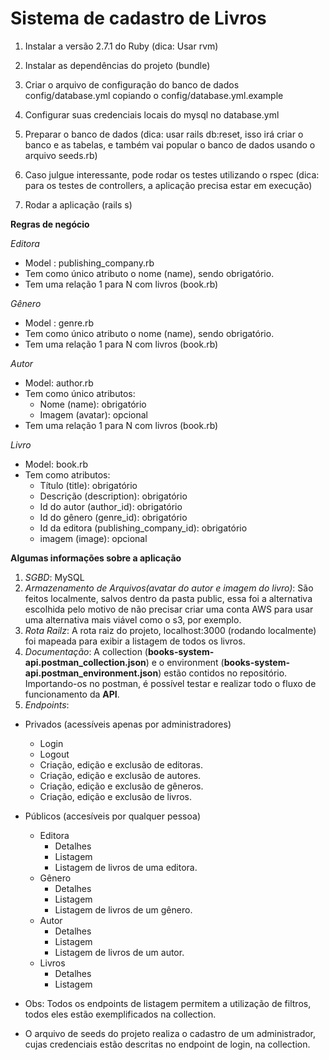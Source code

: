 # **Sistema de cadastro de Livros**

1. Instalar a versão 2.7.1 do Ruby (dica: Usar rvm)

2. Instalar as dependências do projeto (bundle)

3. Criar o arquivo de configuração do banco de dados config/database.yml copiando o config/database.yml.example

4. Configurar suas credenciais locais do mysql no database.yml

5. Preparar o banco de dados (dica: usar rails db:reset, isso irá criar o banco e as tabelas, e também vai popular o banco de dados usando o arquivo seeds.rb)

6. Caso julgue interessante, pode rodar os testes utilizando o rspec (dica: para os testes de controllers, a aplicação precisa estar em execução)

7. Rodar a aplicação (rails s)

**Regras de negócio**

_Editora_
* Model : publishing_company.rb 
* Tem como único atributo o nome (name), sendo obrigatório.
* Tem uma relação 1 para N com livros (book.rb)

_Gênero_
* Model : genre.rb
* Tem como único atributo o nome (name), sendo obrigatório.
* Tem uma relação 1 para N com livros (book.rb)

_Autor_
* Model: author.rb
* Tem como único atributos:
  * Nome (name): obrigatório
  * Imagem (avatar): opcional
* Tem uma relação 1 para N com livros (book.rb)

_Livro_
* Model: book.rb
* Tem como atributos:
  * Título (title): obrigatório
  * Descrição (description): obrigatório
  * Id do autor (author_id): obrigatório
  * Id do gênero (genre_id): obrigatório
  * Id da editora (publishing_company_id): obrigatório
  * imagem (image): opcional

**Algumas informações sobre a aplicação**

1. _SGBD_: MySQL
2. _Armazenamento de Arquivos(avatar do autor e imagem do livro)_: São feitos localmente, salvos dentro da pasta public, essa foi a alternativa escolhida pelo motivo de não precisar criar uma conta AWS para usar uma alternativa mais viável como o s3, por exemplo.
3. _Rota Railz_: A rota raiz do projeto, localhost:3000 (rodando localmente) foi mapeada para exibir a listagem de todos os livros.
4. _Documentação_: A collection (**books-system-api.postman_collection.json**) e o environment (**books-system-api.postman_environment.json**) estão contidos no repositório. Importando-os no postman, é possível testar e realizar todo o fluxo de funcionamento da **API**.
5. _Endpoints_:
  * Privados (acessíveis apenas por administradores)
    * Login
    * Logout
    * Criação, edição e exclusão de editoras.
    * Criação, edição e exclusão de autores.
    * Criação, edição e exclusão de gêneros.
    * Criação, edição e exclusão de livros.

  * Públicos (accesíveis por qualquer pessoa)
    * Editora
      * Detalhes
      * Listagem
      * Listagem de livros de uma editora.
    * Gênero
      * Detalhes
      * Listagem
      * Listagem de livros de um gênero.
    * Autor
      * Detalhes
      * Listagem
      * Listagem de livros de um autor.
    * Livros
      * Detalhes
      * Listagem
    
  * Obs: Todos os endpoints de listagem permitem a utilização de filtros, todos eles estão exemplificados na collection.

  * O arquivo de seeds do projeto realiza o cadastro de um administrador, cujas credenciais estão descritas no endpoint de login, na collection.